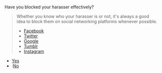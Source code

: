 <p>Have you blocked your harasser effectively?</p><blockquote><p>Whether you know who your harasser is or not, it&#39;s always a good idea to block
them on social networking platforms whenever possible.</p>
<ul>
<li><a href="https://www.facebook.com/help/290450221052800">Facebook</a></li>
<li><a href="https://help.twitter.com/en/using-twitter/blocking-and-unblocking-accounts">Twitter</a></li>
<li><a href="https://support.google.com/accounts/answer/6388749?co=GENIE.Platform%3DDesktop&amp;hl=en">Google</a></li>
<li><a href="https://tumblr.zendesk.com/hc/en-us/articles/231877648-Blocking-users">Tumblr</a></li>
<li><a href="https://help.instagram.com/426700567389543">Instagram</a></li>
</ul>
</blockquote><article><ul>
<li><a href="../final-tips">Yes</a></li>
<li>:<a href="organisations?services=harassment">No</a></li>
</ul>
</article>